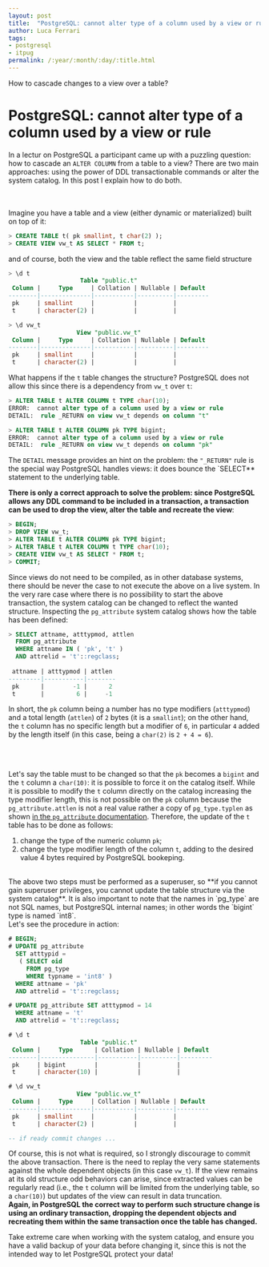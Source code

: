 ```yaml
---
layout: post
title:  "PostgreSQL: cannot alter type of a column used by a view or rule"
author: Luca Ferrari
tags:
- postgresql
- itpug
permalink: /:year/:month/:day/:title.html
---
```

How to cascade changes to a view over a table?


# PostgreSQL: cannot alter type of a column used by a view or rule

In a lectur on PostgreSQL a participant came up with a puzzling question: how to cascade an `ALTER COLUMN` from a table to a view? There are two main approaches: using the power of DDL transactionable commands or alter the system catalog. In this post I explain how to do both.

<br/>
<br/>
Imagine you have a table and a view (either dynamic or materialized) built on top of it:

```sql
> CREATE TABLE t( pk smallint, t char(2) );
> CREATE VIEW vw_t AS SELECT * FROM t;
```

and of course, both the view and the table reflect the same field structure

```sql
> \d t
                    Table "public.t"
 Column |     Type     | Collation | Nullable | Default 
--------|--------------|-----------|----------|---------
 pk     | smallint     |           |          | 
 t      | character(2) |           |          | 

> \d vw_t
                   View "public.vw_t"
 Column |     Type     | Collation | Nullable | Default 
--------|--------------|-----------|----------|---------
 pk     | smallint     |           |          | 
 t      | character(2) |           |          | 
```

What happens if the `t` table changes the structure? PostgreSQL does not allow this since there is a dependency from `vw_t` over `t`:

```sql
> ALTER TABLE t ALTER COLUMN t TYPE char(10);
ERROR:  cannot alter type of a column used by a view or rule
DETAIL:  rule _RETURN on view vw_t depends on column "t"

> ALTER TABLE t ALTER COLUMN pk TYPE bigint;
ERROR:  cannot alter type of a column used by a view or rule
DETAIL:  rule _RETURN on view vw_t depends on column "pk"
```

The `DETAIL` message provides an hint on the problem: the `"_RETURN"` rule is the special way PostgreSQL handles views: it does bounce the `SELECT** statement to the underlying table.

**There is only a correct approach to solve the problem: since PostgreSQL allows any DDL command to be included in a transaction, a transaction can be used to drop the view, alter the table and recreate the view**:

```sql
> BEGIN;
> DROP VIEW vw_t;
> ALTER TABLE t ALTER COLUMN pk TYPE bigint;
> ALTER TABLE t ALTER COLUMN t TYPE char(10);
> CREATE VIEW vw_t AS SELECT * FROM t;
> COMMIT;
```


Since views do not need to be compiled, as in other database systems, there should be never the case to not execute the above on a live system. In the very rare case where there is no possibility to start the above transaction, the system catalog can be changed to reflect the wanted structure.
Inspecting the `pg_attribute` system catalog shows how the table has been defined:

```sql
> SELECT attname, atttypmod, attlen 
  FROM pg_attribute
  WHERE attname IN ( 'pk', 't' )
  AND attrelid = 't'::regclass;
  
 attname | atttypmod | attlen 
---------|-----------|--------
 pk      |        -1 |      2
 t       |         6 |     -1
```

In short, the `pk` column being a number has no type modifiers (`atttypmod`) and a total length (`attlen`) of `2` bytes (it is a `smallint`); on the other hand, the `t` column has no specific length but a modifier of `6`, in particular `4` added by the length itself (in this case, being a `char(2)` is `2 + 4 = 6`).

<br/>
<br/>

Let's say the table must to be changed so that the `pk` becomes a `bigint` and the `t` column a `char(10)`: it is possible to force it on the catalog itself. While it is possible to modify the `t` column directly on the catalog increasing the type modifier length, this is not possible on the `pk` column because the `pg_attribute.attlen` is not a real value rather a copy of `pg_type.typlen` as shown [in the `pg_attribute` documentation](https://www.postgresql.org/docs/10/static/catalog-pg-attribute.html).
Therefore, the update of the `t` table has to be done as follows:
1) change the type of the numeric column `pk`;
2) change the type modifier length of the column `t`, adding to the desired value 4 bytes required by PostgreSQL bookeping.
<br/>
The above two steps must be performed as a superuser, so **if you cannot gain superuser privileges, you cannot update the table structure via the system catalog**. It is also important to note that the names in `pg_type` are not SQL names, but PostgreSQL internal names; in other words the `bigint` type is named `int8`.
<br/>
Let's see the procedure in action:

```sql
# BEGIN; 
# UPDATE pg_attribute 
  SET atttypid = 
   ( SELECT oid 
     FROM pg_type 
     WHERE typname = 'int8' ) 
  WHERE attname = 'pk'
  AND attrelid = 't'::regclass;

# UPDATE pg_attribute SET atttypmod = 14 
  WHERE attname = 't'
  AND attrelid = 't'::regclass;

# \d t
                    Table "public.t"
 Column |     Type      | Collation | Nullable | Default 
--------|---------------|-----------|----------|---------
 pk     | bigint        |           |          | 
 t      | character(10) |           |          | 

# \d vw_t
                   View "public.vw_t"
 Column |     Type     | Collation | Nullable | Default 
--------|--------------|-----------|----------|---------
 pk     | smallint     |           |          | 
 t      | character(2) |           |          | 

-- if ready commit changes ...
```


Of course, this is not what is required, so I strongly discourage to commit the above transaction. There is the need to replay the very same statements against the whole dependent objects (in this case `vw_t`). If the view remains at its old structure odd behaviors can arise, since extracted values can be regularly read (i.e., the `t` column will be limited from the underlying table, so a `char(10)`) but updates of the view can result in data truncation.
<br/>
**Again, in PostgreSQL the correct way to perform such structure change is using an ordinary transaction, dropping the dependent objects and recreating them within the same transaction once the table has changed.**
<br/>

Take extreme care when working with the system catalog, and ensure you have a valid backup of your data before changing it, since this is not the intended way to let PostgreSQL protect your data!

